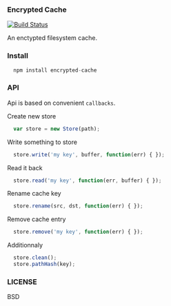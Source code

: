### Encrypted Cache 

[![Build Status](https://travis-ci.org/b37t1td/encrypted-cache.svg?branch=master)](https://travis-ci.org/b37t1td/encrypted-cache)

An enctypted filesystem cache.

### Install

```js
  npm install encrypted-cache
```

### API

Api is based on convenient `callbacks`.

Create new store

```js
  var store = new Store(path);
```

Write something to store

```js
  store.write('my key', buffer, function(err) { });
```

Read it back

```js
  store.read('my key', function(err, buffer) { });
```

Rename cache key

```js
  store.rename(src, dst, function(err) { });
```

Remove cache entry

```js
  store.remove('my key', function(err) { });
```

Additionnaly

```js
  store.clean();
  store.pathHash(key);
```


### LICENSE

BSD

